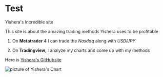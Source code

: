 # Test
Yishera's Incredible site 

This site is about the amazing trading methods Yishera uses to be profitable 

1. On **Metatrader** 4 I can trade the *Nasdaq* along with *USD/JPY* 

2. On **Tradingview**, I analyze my charts and come up with my methods 

Here is [Yishera's GitHubsite](https://yishera.github.io/Test/)

![picture of Yishera's Chart](Screenshot2023-06-22192012.png) 

